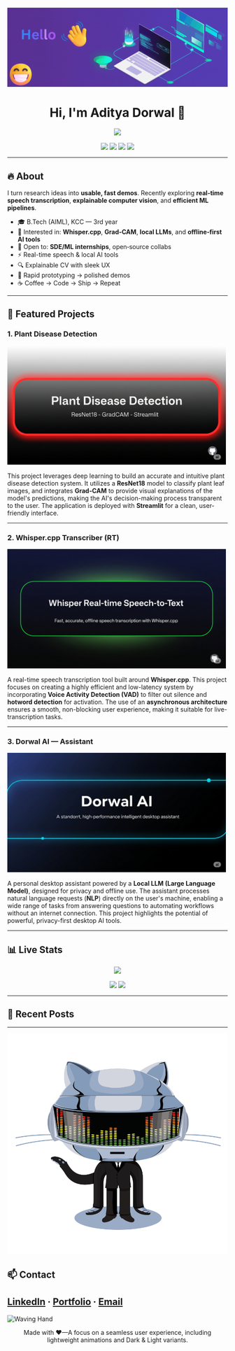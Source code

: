 <p align="center">
  <img src="assets/Hello.gif" alt="Welcome_gif" />
</p>

<h1 align="center">Hi, I'm <strong>Aditya Dorwal</strong> 👋</h1>

<p align="center">
  <img src="https://readme-typing-svg.herokuapp.com?size=22&duration=2800&pause=700&center=true&vCenter=true&width=760&lines=AI+Engineer+who+ships+fast%2C+clean+ML+projects;Real-time+Speech+%E2%80%A2+Explainable+CV+%E2%80%A2+NLP;Open-source+mindset+%7C+DSA+daily" />
</p>

<p align="center">
  <a href="https://www.linkedin.com/in/aditya-dorwal-b4a488288/"><img src="https://img.shields.io/badge/LinkedIn-0A66C2?style=for-the-badge&logo=linkedin&logoColor=white" /></a>
  <a href="https://adityadorwal.github.io/portfolio/"><img src="https://img.shields.io/badge/Portfolio-111?style=for-the-badge&logo=firefox-browser&logoColor=white" /></a>
  <a href="mailto:18dorwaladitya@gmail.com"><img src="https://img.shields.io/badge/Email-EE4B2B?style=for-the-badge&logo=gmail&logoColor=white" /></a>
  <img src="https://komarev.com/ghpvc/?username=adityadorwal&style=for-the-badge&color=blueviolet" />
</p>

---

## 🔥 About
I turn research ideas into **usable, fast demos**. Recently exploring **real‑time speech transcription**, **explainable computer vision**, and **efficient ML pipelines**.

- 🎓 B.Tech (AIML), KCC — 3rd year
- 🧠 Interested in: **Whisper.cpp**, **Grad‑CAM**, **local LLMs**, and **offline‑first AI tools**
- 🤝 Open to: **SDE/ML internships**, open‑source collabs
- ⚡ Real-time speech & local AI tools
- 🔍 Explainable CV with sleek UX
- 🧪 Rapid prototyping → polished demos
- ☕ Coffee → Code → Ship → Repeat
  
---

## 🚀 Featured Projects
### 1. Plant Disease Detection  

[<img src="assets/proj1.png" width="500" alt="Plant Disease Detection Project"/>](https://github.com/adityadorwal/plant-disease-detection)  

This project leverages deep learning to build an accurate and intuitive plant disease detection system. It utilizes a **ResNet18** model to classify plant leaf images, and integrates **Grad-CAM** to provide visual explanations of the model's predictions, making the AI's decision-making process transparent to the user. The application is deployed with **Streamlit** for a clean, user-friendly interface.  

---

### 2. Whisper.cpp Transcriber (RT)  

[<img src="assets/proj2.png" width="500" alt="Whisper.cpp Real-Time Speech Transcriber"/>](https://github.com/adityadorwal)  

A real-time speech transcription tool built around **Whisper.cpp**. This project focuses on creating a highly efficient and low-latency system by incorporating **Voice Activity Detection (VAD)** to filter out silence and **hotword detection** for activation. The use of an **asynchronous architecture** ensures a smooth, non-blocking user experience, making it suitable for live-transcription tasks.  

---

### 3. Dorwal AI — Assistant  

[<img src="assets/proj3.png" width="500" alt="Dorwal AI — Local Desktop Assistant"/>](https://github.com/adityadorwal)  

A personal desktop assistant powered by a **Local LLM (Large Language Model)**, designed for privacy and offline use. The assistant processes natural language requests (**NLP**) directly on the user's machine, enabling a wide range of tasks from answering questions to automating workflows without an internet connection. This project highlights the potential of powerful, privacy-first desktop AI tools.  

---

## 📊 Live Stats
<p align="center">
  <img src="https://github-readme-streak-stats.herokuapp.com?user=adityadorwal&theme=dark&hide_border=true" />
</p>
<p align="center">
  <img src="https://github-readme-stats.vercel.app/api?username=adityadorwal&show_icons=true&theme=transparent" />
  <img src="https://github-readme-stats.vercel.app/api/top-langs/?username=adityadorwal&layout=compact&theme=transparent" />
</p>

---

## 📝 Recent Posts

---

<p align="center">
  <img src="assets/cat_gif.gif" alt="Cat_gif" />
</p>

## 📫 Contact
[LinkedIn](https://www.linkedin.com/in/aditya-dorwal-b4a488288/) · [Portfolio](https://adityadorwal.github.io/portfolio/) · [Email](18dorwaladitya@gmail.com)
---
<img src="https://raw.githubusercontent.com/Tarikul-Islam-Anik/Animated-Fluent-Emojis/master/Emojis/Hand%20gestures/Waving%20Hand.png" alt="Waving Hand" width="25" height="25" />
<p align="center">Made with ❤️—A focus on a seamless user experience, including lightweight animations and Dark & Light variants.</p>
